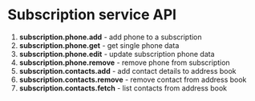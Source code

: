 # Subscription service API
1. **subscription.phone.add** - add phone to a subscription
1. **subscription.phone.get** - get single phone data
1. **subscription.phone.edit** - update subscription phone data
1. **subscription.phone.remove** - remove phone from subscription
1. **subscription.contacts.add** - add contact details to address book
1. **subscription.contacts.remove** - remove contact from address book
1. **subscription.contacts.fetch** - list contacts from address book